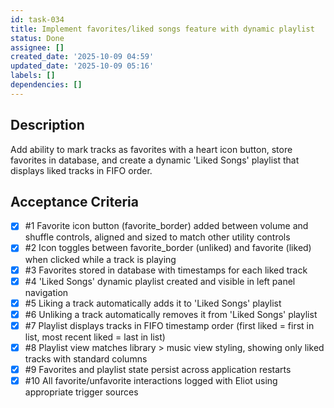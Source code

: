 ```yaml
---
id: task-034
title: Implement favorites/liked songs feature with dynamic playlist
status: Done
assignee: []
created_date: '2025-10-09 04:59'
updated_date: '2025-10-09 05:16'
labels: []
dependencies: []
---
```


## Description

Add ability to mark tracks as favorites with a heart icon button, store favorites in database, and create a dynamic 'Liked Songs' playlist that displays liked tracks in FIFO order.

## Acceptance Criteria
<!-- AC:BEGIN -->
- [x] #1 Favorite icon button (favorite_border) added between volume and shuffle controls, aligned and sized to match other utility controls
- [x] #2 Icon toggles between favorite_border (unliked) and favorite (liked) when clicked while a track is playing
- [x] #3 Favorites stored in database with timestamps for each liked track
- [x] #4 'Liked Songs' dynamic playlist created and visible in left panel navigation
- [x] #5 Liking a track automatically adds it to 'Liked Songs' playlist
- [x] #6 Unliking a track automatically removes it from 'Liked Songs' playlist
- [x] #7 Playlist displays tracks in FIFO timestamp order (first liked = first in list, most recent liked = last in list)
- [x] #8 Playlist view matches library > music view styling, showing only liked tracks with standard columns
- [x] #9 Favorites and playlist state persist across application restarts
- [x] #10 All favorite/unfavorite interactions logged with Eliot using appropriate trigger sources
<!-- AC:END -->
